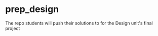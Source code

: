 prep_design
===========

The repo students will push their solutions to for the Design unit's final project
